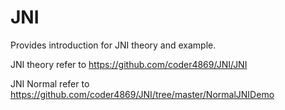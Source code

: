 # JNI
Provides introduction for JNI theory and example.

JNI theory refer to https://github.com/coder4869/JNI/JNI

JNI Normal refer to https://github.com/coder4869/JNI/tree/master/NormalJNIDemo
